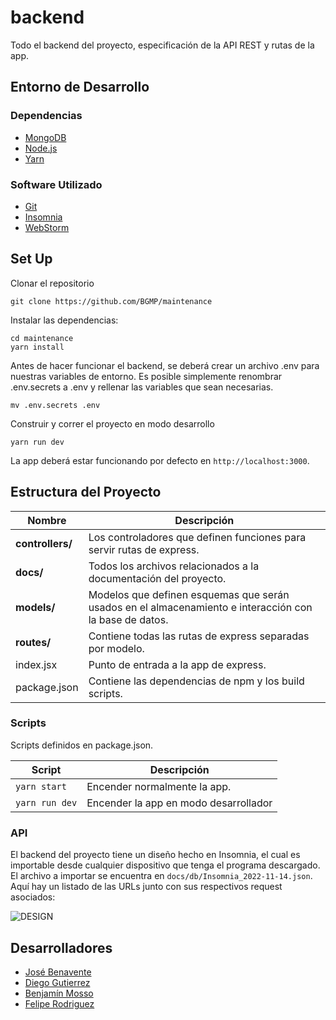 backend
===

Todo el backend del proyecto, especificación de la API REST y rutas de la app.

## Entorno de Desarrollo
### Dependencias
- [MongoDB](https://www.mongodb.com/)
- [Node.js](https://nodejs.org/en/)
- [Yarn](https://yarnpkg.com/)

### Software Utilizado
- [Git](https://git-scm.com/)
- [Insomnia](https://insomnia.rest/)
- [WebStorm](https://www.jetbrains.com/webstorm/)

## Set Up
Clonar el repositorio
```
git clone https://github.com/BGMP/maintenance
```
Instalar las dependencias:
```
cd maintenance
yarn install
```
Antes de hacer funcionar el backend, se deberá crear un archivo .env para nuestras variables de entorno. Es posible
simplemente renombrar .env.secrets a .env y rellenar las variables que sean necesarias.
```
mv .env.secrets .env
```
Construir y correr el proyecto en modo desarrollo
```
yarn run dev
```
La app deberá estar funcionando por defecto en `http://localhost:3000`.

## Estructura del Proyecto
| Nombre | Descripción |
| ------------------------ | --------------------------------------------------------------------------------------------- |
| **controllers/**         | Los controladores que definen funciones para servir rutas de express. |
| **docs/**                | Todos los archivos relacionados a la documentación del proyecto. |
| **models/**              | Modelos que definen esquemas que serán usados en el almacenamiento e interacción con la base de datos. |
| **routes/**              | Contiene todas las rutas de express separadas por modelo. |
| index.jsx                 | Punto de entrada a la app de express. |
| package.json             | Contiene las dependencias de npm y los build scripts. |

### Scripts
Scripts definidos en package.json.

| Script | Descripción |
| ------------------------- | ------------------------------------------------------------------------------------------------- |
| `yarn start`                   | Encender normalmente la app. |
| `yarn run dev`                 | Encender la app en modo desarrollador |

### API
El backend del proyecto tiene un diseño hecho en Insomnia, el cual es importable desde cualquier dispositivo que tenga
el programa descargado. El archivo a importar se encuentra en `docs/db/Insomnia_2022-11-14.json`. Aquí hay un listado
de las URLs junto con sus respectivos request asociados:

![DESIGN](https://user-images.githubusercontent.com/26081543/201596688-171f1dfe-fe23-46ef-8ff3-f5a635f103e7.PNG)

## Desarrolladores
- [José Benavente](https://github.com/BGMP)
- [Diego Gutierrez](https://github.com/diegog97)
- [Benjamín Mosso](https://github.com/bamm99)
- [Felipe Rodriguez](https://github.com/pipe-r-v)
